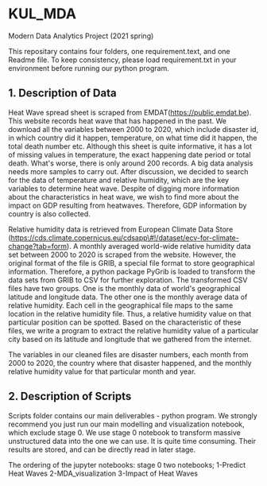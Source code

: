 # KUL_MDA
Modern Data Analytics Project (2021 spring)

This repositary contains four folders, one requirement.text, and one Readme file.
To keep consistency, please load requirement.txt in your environment before running our python program.

## 1. Description of Data

Heat Wave spread sheet is scraped from EMDAT(https://public.emdat.be). This website records heat wave that has happened in the past. We download all the variables between 2000 to 2020, which include disaster id, in which country did it happen, temperature, on what time did it happen, the total death number etc. Although this sheet is quite informative, it has a lot of missing values in temperature, the exact happening date period or total death. What's worse, there is only around 200 records. A big data analysis needs more samples to carry out. After discussion, we decided to search for the data of temperature and relative humidity, which are the key variables to determine heat wave. Despite of digging more information about the characteristics in heat wave, we wish to find more about the impact on GDP resulting from heatwaves. Therefore, GDP information by country is also collected. 

Relative humidity data is retrieved from European Climate Data Store (https://cds.climate.copernicus.eu/cdsapp\#!/dataset/ecv-for-climate-change?tab=form). A monthly averaged world-wide relative humidity data set between 2000 to 2020 is scraped from the website. However, the original format of the file is GRIB, a special file format to store geographical information. Therefore, a python package PyGrib is loaded to transform the data sets from GRIB to CSV for further exploration. The transformed CSV files have two groups. One is the monthly data of world's geographical latitude and longitude data. The other one is the monthly average data of relative humidity. Each cell in the geographical file maps to the same location in the relative humidity file. Thus, a relative humidity value on that particular position can be spotted. Based on the characteristic of these files, we write a program to extract the relative humidity value of a particular city based on its latitude and longitude that we gathered from the internet. 

The variables in our cleaned files are disaster numbers, each month from 2000 to 2020, the country where that disaster happened, and the monthly relative humidity value for that particular month and year.

## 2. Description of Scripts

Scripts folder contains our main deliverables - python program. We strongly recommend you just run our main modelling and visualization notebook, which exclude stage 0. We use stage 0 notebook to transform massive unstructured data into the one we can use. It is quite time consuming. Their results are stored, and can be directly read in later stage.

The ordering of the jupyter notebooks:
stage 0 two notebooks;
1-Predict Heat Waves
2-MDA_visualization
3-Impact of Heat Waves
